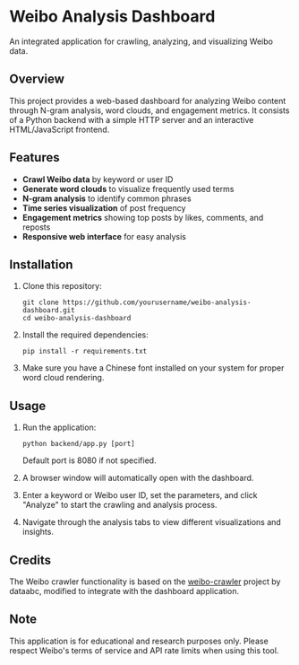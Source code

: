 # Weibo Analysis Dashboard

An integrated application for crawling, analyzing, and visualizing Weibo data.

## Overview

This project provides a web-based dashboard for analyzing Weibo content through N-gram analysis, word clouds, and engagement metrics. It consists of a Python backend with a simple HTTP server and an interactive HTML/JavaScript frontend.

## Features

- **Crawl Weibo data** by keyword or user ID
- **Generate word clouds** to visualize frequently used terms
- **N-gram analysis** to identify common phrases
- **Time series visualization** of post frequency
- **Engagement metrics** showing top posts by likes, comments, and reposts
- **Responsive web interface** for easy analysis

## Installation

1. Clone this repository:
   ```
   git clone https://github.com/yourusername/weibo-analysis-dashboard.git
   cd weibo-analysis-dashboard
   ```

2. Install the required dependencies:
   ```
   pip install -r requirements.txt
   ```

3. Make sure you have a Chinese font installed on your system for proper word cloud rendering.

## Usage

1. Run the application:
   ```
   python backend/app.py [port]
   ```
   Default port is 8080 if not specified.

2. A browser window will automatically open with the dashboard.

3. Enter a keyword or Weibo user ID, set the parameters, and click "Analyze" to start the crawling and analysis process.

4. Navigate through the analysis tabs to view different visualizations and insights.

## Credits

The Weibo crawler functionality is based on the [weibo-crawler](https://github.com/dataabc/weibo-crawler) project by dataabc, modified to integrate with the dashboard application.

## Note

This application is for educational and research purposes only. Please respect Weibo's terms of service and API rate limits when using this tool.